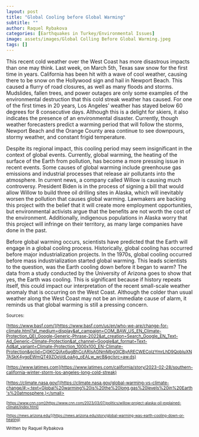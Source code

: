 ```yaml
---
layout: post
title: "Global Cooling before Global Warming"
subtitle: ""
author: Raquel Rybakova
categories: [Earthquakes in Turkey/Environmental Issues]
image: assets/images/Global Colling Before Global Warming.jpeg
tags: []
---
```


This recent cold weather over the West Coast has more disastrous impacts than one may think. Last week, on March 5th, Texas saw snow for the first time in years. California has been hit with a wave of cool weather, causing there to be snow on the Hollywood sign and hail in Newport Beach. This caused a flurry of road closures, as well as many floods and storms. Mudslides, fallen trees, and power outages are only some examples of the environmental destruction that this cold streak weather has caused. For one of the first times in 20 years, Los Angeles’ weather has stayed below 60 degrees for 8 consecutive days. Although this is a delight for skiers, it also indicates the presence of an environmental disaster. Currently, though weather forecasters predict a warming period that will follow the storms, Newport Beach and the Orange County area continue to see downpours, stormy weather, and constant frigid temperature.

Despite its regional impact, this cooling period may seem insignificant in the context of global events. Currently, global warming, the heating of the surface of the Earth from pollution, has become a more pressing issue in recent events. Some causes of global warming include greenhouse gas emissions and industrial processes that release air pollutants into the atmosphere. In current news, a company called Willow is causing much controversy. President Biden is in the process of signing a bill that would allow Willow to build three oil drilling sites in Alaska, which will inevitably worsen the pollution that causes global warming. Lawmakers are backing this project with the belief that it will create more employment opportunities, but environmental activists argue that the benefits are not worth the cost of the environment. Additionally, indigenous populations in Alaska worry that this project will infringe on their territory, as many large companies have done in the past.

Before global warming occurs, scientists have predicted that the Earth will engage in a global cooling process. Historically, global cooling has occurred before major industrialization projects. In the 1970s, global cooling occurred before mass industrialization started global warming. This leads scientists to the question, was the Earth cooling down before it began to warm? The data from a study conducted by the University of Arizona goes to show that yes, the Earth was cooling. This is significant because if history repeats itself, this could impact our interpretation of the recent small-scale weather anomaly that is occurring on the West Coast. Although the colder than usual weather along the West Coast may not be an immediate cause of alarm, it reminds us that global warming is still a pressing concern.

<small> Sources: </small>

<small>[https://www.basf.com/](https://www.basf.com/us/en/who-we-are/change-for-climate.html?at_medium=display&at_campaign=COM_BAW_US_EN_Climate-Protection_QEI_Google-Generic-Phrase-2022&at_creation=Search_Google_EN_Text-Ad_Generic-Climate-Protection&at_channel=Google&at_format=Text-Ad&at_variant=Climate-Protection_1000x100_EN-Climate-Protection&gclid=Cj0KCQiAx6ugBhCcARIsAGNmMbg0lCByARECWEColzYmrLhD9QobluXN7ASkK4ygoEWmQT49ZOoVdLoaAg_oEALw_wcB&gclsrc=aw.ds)</small>

<small>[https://www.latimes.com](https://www.latimes.com/california/story/2023-02-28/southern-california-winter-storm-los-angeles-long-cold-streak)</small>

<small>[https://climate.nasa.gov/](https://climate.nasa.gov/global-warming-vs-climate-change/#:~:text=Global%20warming%20is%20the%20long,gas%20levels%20in%20Earth's%20atmosphere.)</small>

<small>[https://www.cnn.com](https://www.cnn.com/2023/03/07/politics/willow-project-alaska-oil-explained-climate/index.html)</small>

<small>[https://news.arizona.edu/](https://news.arizona.edu/story/global-warming-was-earth-cooling-down-or-heating)</small>

Written by Raquel Rybakova

